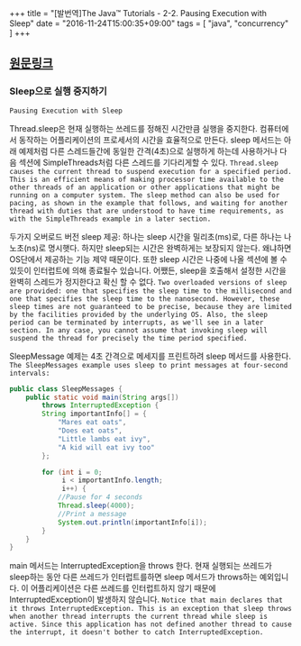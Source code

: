+++
title = "[발번역]The Java™ Tutorials - 2-2. Pausing Execution with Sleep"
date = "2016-11-24T15:00:35+09:00"
tags = [ "java", "concurrency" ]
+++

## [원문링크](http://docs.oracle.com/javase/tutorial/essential/concurrency/sleep.html)

### Sleep으로 실행 중지하기
`Pausing Execution with Sleep`

 Thread.sleep은 현재 실행하는 쓰레드를 정해진 시간만큼 실행을 중지한다. 컴퓨터에서 동작하는 어플리케이션의 프로세서의 시간을 효율적으로 만든다. sleep 메서드는 아래 예제처럼 다른 스레드들간에 동일한 간격(4초)으로 실행하게 하는데 사용하거나 다음 섹션에 SimpleThreads처럼 다른 스레드를 기다리게할 수 있다. 
`Thread.sleep causes the current thread to suspend execution for a specified period. This is an efficient means of making processor time available to the other threads of an application or other applications that might be running on a computer system. The sleep method can also be used for pacing, as shown in the example that follows, and waiting for another thread with duties that are understood to have time requirements, as with the SimpleThreads example in a later section.`


두가지 오버로드 버전 sleep 제공: 하나는 sleep 시간을 밀리초(ms)로, 다른 하나는 나노초(ns)로 명시햇다. 하지만 sleep되는 시간은 완벽하게는 보장되지 않는다. 왜냐하면 OS단에서 제공하는 기능 제약 때문이다. 또한 sleep 시간은 나중에 나올 섹션에 볼 수 있듯이 인터럽트에 의해 종료될수 있습니다.  어쨌든, sleep을 호출해서 설정한 시간을 완벽히 스레드가 정지한다고 확신 할 수 없다.
`Two overloaded versions of sleep are provided: one that specifies the sleep time to the millisecond and one that specifies the sleep time to the nanosecond. However, these sleep times are not guaranteed to be precise, because they are limited by the facilities provided by the underlying OS. Also, the sleep period can be terminated by interrupts, as we'll see in a later section. In any case, you cannot assume that invoking sleep will suspend the thread for precisely the time period specified.`

SleepMessage 예제는 4초 간격으로 메세지를 프린트하려 sleep 메서드를 사용한다. 
`The SleepMessages example uses sleep to print messages at four-second intervals:`

```java
public class SleepMessages {
    public static void main(String args[])
        throws InterruptedException {
        String importantInfo[] = {
            "Mares eat oats",
            "Does eat oats",
            "Little lambs eat ivy",
            "A kid will eat ivy too"
        };

        for (int i = 0;
             i < importantInfo.length;
             i++) {
            //Pause for 4 seconds
            Thread.sleep(4000);
            //Print a message
            System.out.println(importantInfo[i]);
        }
    }
}
```

main 메서드는  InterruptedException을 throws 한다. 현재 실행되는 쓰레드가 sleep하는 동안 다른 쓰레드가 인터럽트를하면 sleep 메서드가 throws하는 예외입니다. 이 어플리케이션은 다른 쓰레드를 인터럽트하지 않기 때문에  InterruptedException이 발생하지 않습니다.
`Notice that main declares that it throws InterruptedException. This is an exception that sleep throws when another thread interrupts the current thread while sleep is active. Since this application has not defined another thread to cause the interrupt, it doesn't bother to catch InterruptedException.`


